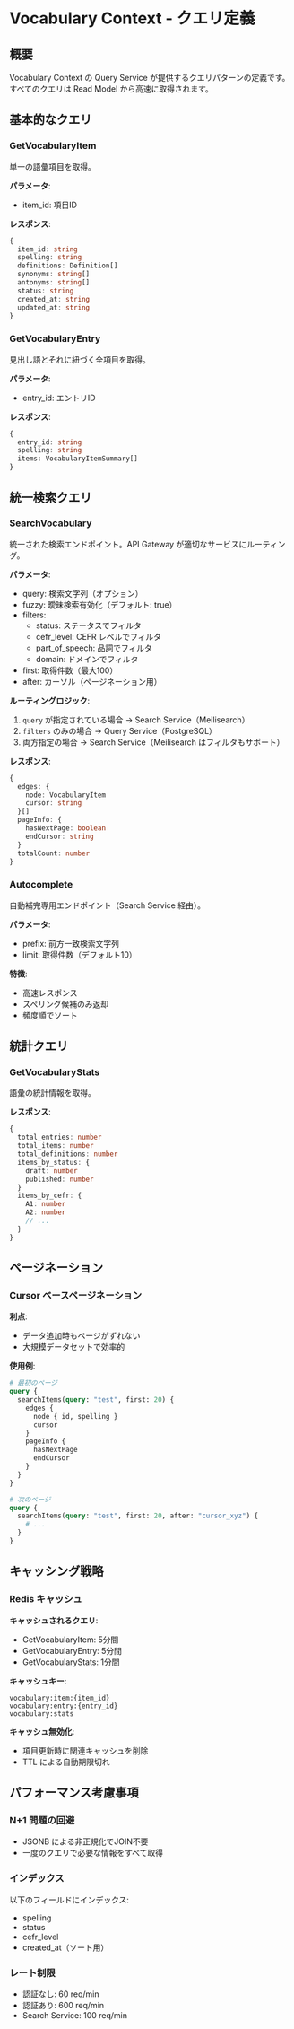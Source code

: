 # Vocabulary Context - クエリ定義

## 概要

Vocabulary Context の Query Service が提供するクエリパターンの定義です。すべてのクエリは Read Model から高速に取得されます。

## 基本的なクエリ

### GetVocabularyItem

単一の語彙項目を取得。

**パラメータ**:

- item_id: 項目ID

**レスポンス**:

```typescript
{
  item_id: string
  spelling: string
  definitions: Definition[]
  synonyms: string[]
  antonyms: string[]
  status: string
  created_at: string
  updated_at: string
}
```

### GetVocabularyEntry

見出し語とそれに紐づく全項目を取得。

**パラメータ**:

- entry_id: エントリID

**レスポンス**:

```typescript
{
  entry_id: string
  spelling: string
  items: VocabularyItemSummary[]
}
```

## 統一検索クエリ

### SearchVocabulary

統一された検索エンドポイント。API Gateway が適切なサービスにルーティング。

**パラメータ**:

- query: 検索文字列（オプション）
- fuzzy: 曖昧検索有効化（デフォルト: true）
- filters:
  - status: ステータスでフィルタ
  - cefr_level: CEFR レベルでフィルタ
  - part_of_speech: 品詞でフィルタ
  - domain: ドメインでフィルタ
- first: 取得件数（最大100）
- after: カーソル（ページネーション用）

**ルーティングロジック**:

1. `query` が指定されている場合 → Search Service（Meilisearch）
2. `filters` のみの場合 → Query Service（PostgreSQL）
3. 両方指定の場合 → Search Service（Meilisearch はフィルタもサポート）

**レスポンス**:

```typescript
{
  edges: {
    node: VocabularyItem
    cursor: string
  }[]
  pageInfo: {
    hasNextPage: boolean
    endCursor: string
  }
  totalCount: number
}
```

### Autocomplete

自動補完専用エンドポイント（Search Service 経由）。

**パラメータ**:

- prefix: 前方一致検索文字列
- limit: 取得件数（デフォルト10）

**特徴**:

- 高速レスポンス
- スペリング候補のみ返却
- 頻度順でソート

## 統計クエリ

### GetVocabularyStats

語彙の統計情報を取得。

**レスポンス**:

```typescript
{
  total_entries: number
  total_items: number
  total_definitions: number
  items_by_status: {
    draft: number
    published: number
  }
  items_by_cefr: {
    A1: number
    A2: number
    // ...
  }
}
```

## ページネーション

### Cursor ベースページネーション

**利点**:

- データ追加時もページがずれない
- 大規模データセットで効率的

**使用例**:

```graphql
# 最初のページ
query {
  searchItems(query: "test", first: 20) {
    edges {
      node { id, spelling }
      cursor
    }
    pageInfo {
      hasNextPage
      endCursor
    }
  }
}

# 次のページ
query {
  searchItems(query: "test", first: 20, after: "cursor_xyz") {
    # ...
  }
}
```

## キャッシング戦略

### Redis キャッシュ

**キャッシュされるクエリ**:

- GetVocabularyItem: 5分間
- GetVocabularyEntry: 5分間
- GetVocabularyStats: 1分間

**キャッシュキー**:

```
vocabulary:item:{item_id}
vocabulary:entry:{entry_id}
vocabulary:stats
```

**キャッシュ無効化**:

- 項目更新時に関連キャッシュを削除
- TTL による自動期限切れ

## パフォーマンス考慮事項

### N+1 問題の回避

- JSONB による非正規化でJOIN不要
- 一度のクエリで必要な情報をすべて取得

### インデックス

以下のフィールドにインデックス:

- spelling
- status
- cefr_level
- created_at（ソート用）

### レート制限

- 認証なし: 60 req/min
- 認証あり: 600 req/min
- Search Service: 100 req/min
